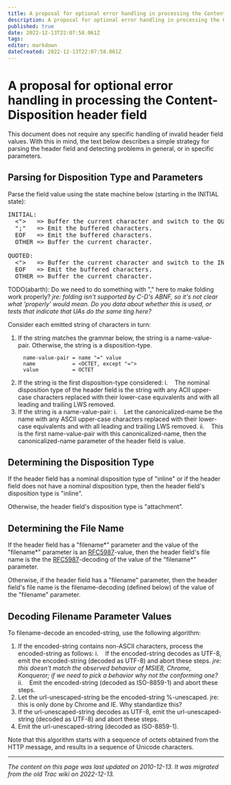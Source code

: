 ```yaml
---
title: A proposal for optional error handling in processing the Content-Disposition header field
description: A proposal for optional error handling in processing the Content-Disposition header field
published: true
date: 2022-12-13T22:07:58.061Z
tags: 
editor: markdown
dateCreated: 2022-12-13T22:07:58.061Z
---
```


# A proposal for optional error handling in processing the Content-Disposition header field

This document does not require any specific handling of invalid header field values. With this in mind, the text below describes a simple strategy for parsing the header field and detecting problems in general, or in specific parameters.
## Parsing for Disposition Type and Parameters

Parse the field value using the state machine below (starting in the INITIAL state):
<pre>
INITIAL:
  <">   => Buffer the current character and switch to the QUOTED state.
  ";"   => Emit the buffered characters.
  EOF   => Emit the buffered characters.
  OTHER => Buffer the current character.

QUOTED:
  <">   => Buffer the current character and switch to the INITIAL state.
  EOF   => Emit the buffered characters.
  OTHER => Buffer the current character.
</pre>
TODO(abarth): Do we need to do something with "," here to make folding work properly? *jre: folding isn't supported by C-D's ABNF, so it's not clear what 'properly' would mean. Do you data about whether this is used, or tests that indicate that UAs do the same ting here?*

Consider each emitted string of characters in turn:

1. If the string matches the grammar below, the string is a name-value-pair. Otherwise, the string is a disposition-type.
```
     name-value-pair = name "=" value
     name            = <OCTET, except "=">
     value           = OCTET
  ```  
    
2. If the string is the first disposition-type considered:
   i. &nbsp;&nbsp; The nominal disposition type of the header field is the string with any ACII upper-case characters replaced with their lower-case equivalents and with all leading and trailing LWS removed. 
3. If the string is a name-value-pair:
   i. &nbsp;&nbsp; Let the canonicalized-name be the name with any ASCII upper-case characters replaced with their lower-case equivalents and with all leading and trailing LWS removed.
   ii. &nbsp;&nbsp; This is the first name-value-pair with this canonicalized-name, then the canonicalized-name parameter of the header field is value. 

## Determining the Disposition Type

If the header field has a nominal disposition type of "inline" or if the header field does not have a nominal disposition type, then the header field's disposition type is "inline".

Otherwise, the header field's disposition type is "attachment".
## Determining the File Name

If the header field has a "filename*" parameter and the value of the "filename*" parameter is an [RFC5987](http://tools.ietf.org/html/rfc5987)-value, then the header field's file name is the the [RFC5987](http://tools.ietf.org/html/rfc5987)-decoding of the value of the "filename*" parameter.

Otherwise, if the header field has a "filename" parameter, then the header field's file name is the filename-decoding (defined below) of the value of the "filename" parameter.
## Decoding Filename Parameter Values

To filename-decode an encoded-string, use the following algorithm:

1. If the encoded-string contains non-ASCII characters, process the encoded-string as follows:
   i. &nbsp;&nbsp; If the encoded-string decodes as UTF-8, emit the encoded-string (decoded as UTF-8) and abort these steps. *jre: this doesn't match the observed behavior of MSIE8, Chrome, Konqueror; if we need to pick a behavior why not the conforming one?*
ii. &nbsp;&nbsp; Emit the encoded-string (decoded as ISO-8859-1) and abort these steps. 
2. Let the url-unescaped-string be the encoded-string %-unescaped. jre: this is only done by Chrome and IE. Why standardize this?
3. If the url-unescaped-string decodes as UTF-8, emit the url-unescaped-string (decoded as UTF-8) and abort these steps.
4. Emit the url-unescaped-string (decoded as ISO-8859-1). 

Note that this algorithm starts with a sequence of octets obtained from the HTTP message, and results in a sequence of Unicode characters.

---
*The content on this page was last updated on 2010-12-13. It was migrated from the old Trac wiki on 2022-12-13.*